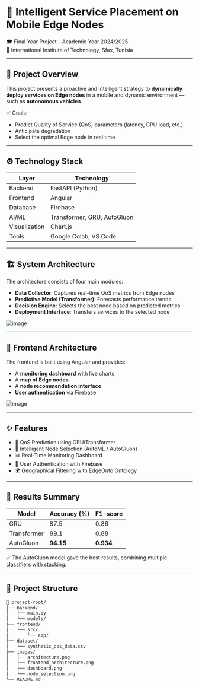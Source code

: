# 📡 Intelligent Service Placement on Mobile Edge Nodes

🎓 Final Year Project – Academic Year 2024/2025  
📍 International Institute of Technology, Sfax, Tunisia  



---

## 📘 Project Overview

This project presents a proactive and intelligent strategy to **dynamically deploy services on Edge nodes** in a mobile and dynamic environment — such as **autonomous vehicles**.

✅ Goals:
- Predict Quality of Service (QoS) parameters (latency, CPU load, etc.)
- Anticipate degradation
- Select the optimal Edge node in real time

---

## ⚙️ Technology Stack

| Layer          | Technology        |
|----------------|-------------------|
| Backend        | FastAPI (Python)  |
| Frontend       | Angular           |
| Database       | Firebase          |
| AI/ML          | Transformer, GRU, AutoGluon |
| Visualization  | Chart.js          |
| Tools          | Google Colab, VS Code |

---

## 🏗️ System Architecture

The architecture consists of four main modules:

- **Data Collector**: Captures real-time QoS metrics from Edge nodes
- **Predictive Model (Transformer)**: Forecasts performance trends
- **Decision Engine**: Selects the best node based on predicted metrics
- **Deployment Interface**: Transfers services to the selected node

![image](https://github.com/user-attachments/assets/a5f26853-50e0-4887-bc07-7d1125e1220a)


---

## 🧩 Frontend Architecture

The frontend is built using Angular and provides:

- A **monitoring dashboard** with live charts
- A **map of Edge nodes**
- A **node recommendation interface**
- **User authentication** via Firebase

![image](https://github.com/user-attachments/assets/9314d7a3-231d-4648-9173-2f261badaf51)



---

## ✨ Features

- 🔮 QoS Prediction using GRU/Transformer
- 📍 Intelligent Node Selection (AutoML / AutoGluon)
- 📊 Real-Time Monitoring Dashboard
- 🔐 User Authentication with Firebase
- 🌍 Geographical Filtering with EdgeOnto Ontology

---

## 🧪 Results Summary

| Model        | Accuracy (%) | F1-score |
|--------------|--------------|----------|
| GRU          | 87.5         | 0.86     |
| Transformer  | 89.1         | 0.88     |
| AutoGluon    | **94.15**    | **0.934**|

✅ The AutoGluon model gave the best results, combining multiple classifiers with stacking.

---

## 📂 Project Structure

```bash
📁 project-root/
├── backend/
│   ├── main.py
│   └── models/
├── frontend/
│   └── src/
│       └── app/
├── dataset/
│   └── synthetic_qos_data.csv
├── images/
│   ├── architecture.png
│   ├── frontend_architecture.png
│   ├── dashboard.png
│   └── node_selection.png
└── README.md
